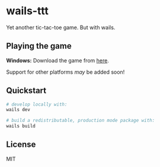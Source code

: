 # wails-ttt

Yet another tic-tac-toe game. But with wails.

## Playing the game

**Windows:** Download the game from [here](https://github.com/gldraphael/wails-ttt/releases/latest/download/wails-ttt.exe).

Support for other platforms _may_ be added soon!

## Quickstart

```sh
# develop locally with:
wails dev

# build a redistributable, production mode package with:
wails build
```

## License

MIT
